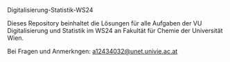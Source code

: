 Digitalisierung-Statistik-WS24

Dieses Repository beinhaltet die Lösungen für alle Aufgaben der VU Digitalisierung und Statistik im WS24 an Fakultät für Chemie der Universität Wien.

Bei Fragen und Anmerkngen:
a12434032@unet.univie.ac.at
